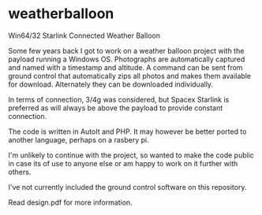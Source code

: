 # weatherballoon
Win64/32 Starlink Connected Weather Balloon

Some few years back I got to work on a weather balloon project with the payload running a Windows OS.
Photographs are automatically captured and named with a timestamp and altitude.
A command can be sent from ground control that automatically zips all photos and makes them available for
download. Alternately they can be downloaded individually.

In terms of connection, 3/4g was considered, but Spacex Starlink is preferred as will always be above the payload
to provide constant connection.

The code is written in AutoIt and PHP. It may however be better ported to another language, perhaps on a rasbery pi.

I'm unlikely to continue with the project, so wanted to make the code public in case its of use to anyone else or
am happy to work on it further with others.

I've not currently included the ground control software on this repository.

Read design.pdf for more information.
